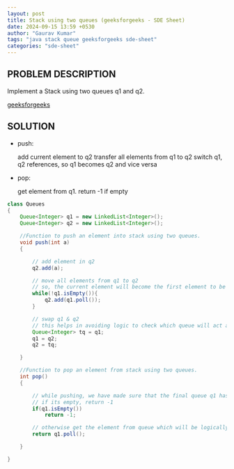 ```yaml
---
layout: post
title: Stack using two queues (geeksforgeeks - SDE Sheet)
date: 2024-09-15 13:59 +0530
author: "Gaurav Kumar"
tags: "java stack queue geeksforgeeks sde-sheet"
categories: "sde-sheet"
---
```


## PROBLEM DESCRIPTION

Implement a Stack using two queues q1 and q2.

[geeksforgeeks](https://www.geeksforgeeks.org/problems/stack-using-two-queues/1?page=7)

## SOLUTION

- push:

  add current element to q2
  transfer all elements from q1 to q2
  switch q1, q2 references, so q1 becomes q2 and vice versa

- pop:

  get element from q1. return -1 if empty

```java
class Queues
{
    Queue<Integer> q1 = new LinkedList<Integer>();
    Queue<Integer> q2 = new LinkedList<Integer>();

    //Function to push an element into stack using two queues.
    void push(int a)
    {

        // add element in q2
        q2.add(a);

        // move all elements from q1 to q2
        // so, the current element will become the first element to be remove, which is what we want as per stack logic
        while(!q1.isEmpty()){
            q2.add(q1.poll());
        }

        // swap q1 & q2
        // this helps in avoiding logic to check which queue will act as source or destination
        Queue<Integer> tq = q1;
        q1 = q2;
        q2 = tq;

    }

    //Function to pop an element from stack using two queues.
    int pop()
    {

        // while pushing, we have made sure that the final queue q1 has all the elements
        // if its empty, return -1
        if(q1.isEmpty())
            return -1;

        // otherwise get the element from queue which will be logically the top of stack
        return q1.poll();

    }

}
```
